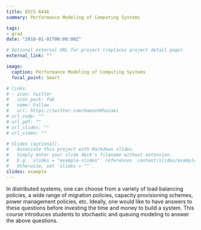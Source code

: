 ```yaml
---
title: EECS 6446
summary: Performance Modeling of Computing Systems

tags:
- grad
date: "2018-01-01T00:00:00Z"

# Optional external URL for project (replaces project detail page).
external_link: ""

image:
  caption: Performance Modeling of Computing Systems
  focal_point: Smart

# links:
# - icon: twitter
#   icon_pack: fab
#   name: Follow
#   url: https://twitter.com/HamzehKhazaei
# url_code: ""
# url_pdf: ""
# url_slides: ""
# url_video: ""

# Slides (optional).
#   Associate this project with Markdown slides.
#   Simply enter your slide deck's filename without extension.
#   E.g. `slides = "example-slides"` references `content/slides/example-slides.md`.
#   Otherwise, set `slides = ""`.
slides: example
---
```

In distributed systems, one can choose from a variety of load balancing policies, a wide range of migration policies, 
capacity provisioning schemes, power management policies, etc. Ideally, one would like to have answers to these questions 
before investing the time and money to build a system. This course introduces students to stochastic and queuing 
modeling to answer the above questions.
